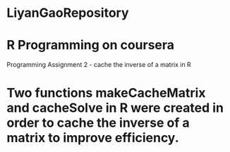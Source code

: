 # LiyanGaoRepository
# R Programming on coursera
Programming Assignment 2 - cache the inverse of a matrix in R
# Two functions makeCacheMatrix and cacheSolve in R were created in order to cache the inverse of a matrix to improve efficiency.

